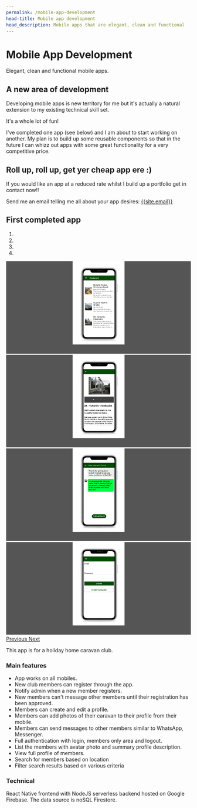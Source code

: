 ```yaml
---
permalink: /mobile-app-development
head-title: Mobile app development
head_description: Mobile apps that are elegant, clean and functional 
---
```

# <i class="fas fa-code icon-mobile-app"></i> Mobile App Development

Elegant, clean and functional mobile apps.

## A new area of development

Developing mobile apps is new territory for me but it's actually a natural extension to my existing technical skill set.

It's a whole lot of fun!  

 I've completed one app (see below) and I am about to start working on another. My plan is to build up some reusable components so that in the future I can whizz out apps with some great functionality for a very competitive price.

## Roll up, roll up, get yer cheap app ere :)

If you would like an app at a reduced rate whilst I build up a portfolio get in contact now!!

Send me an email telling me all about your app desires: [{{site.email}}](mailto:{{site.email}})



## First completed app <i class="far fa-grin-hearts" style="color:#f00"></i>



<div id="carousel" class="carousel slide carousel-fade" data-ride="carousel" >
  <ol class="carousel-indicators">
    <li data-target="#carousel" data-slide-to="0" class="active"></li>
    <li data-target="#carousel" data-slide-to="1"></li>
    <li data-target="#carousel" data-slide-to="2"></li>
    <li data-target="#carousel" data-slide-to="3"></li>
  </ol>
  <div class="carousel-inner" >
  
  <div class="carousel-item active" >
<img src="/assets/images/work_done/cec_mobile/cec_mobile_list_800x400.png" class="d-block w-100"/>
  </div>

  <div class="carousel-item" >
<img src="/assets/images/work_done/cec_mobile/cec_mobile_detail_800x400.png" class="d-block w-100"/>
  </div>
  <div class="carousel-item" >
<img src="/assets/images/work_done/cec_mobile/cec_mobile_message_800x400.png" class="d-block w-100"/>
  </div>
  <div class="carousel-item" >
<img src="/assets/images/work_done/cec_mobile/cec_mobile_logon_800x400.png" class="d-block w-100"/>
  </div>
  
  
  </div>
  <a class="carousel-control-prev" href="#carousel" role="button" data-slide="prev">
    <span class="carousel-control-prev-icon" aria-hidden="true"></span>
    <span class="sr-only">Previous</span>
  </a>
  <a class="carousel-control-next" href="#carousel" role="button" data-slide="next">
    <span class="carousel-control-next-icon" aria-hidden="true"></span>
    <span class="sr-only">Next</span>
  </a>
</div>

This app is for a holiday home caravan club.

### Main features

- App works on all mobiles.
- New club members can register through the app.
- Notify admin when a new member registers.
- New members can't message other members until their registration has been approved.
- Members can create and edit a profile.
- Members can add photos of their caravan to their profile from their mobile.
- Members can send messages to other members similar to WhatsApp, Messenger.
- Full authentication with login, members only area and logout.
- List the members with avatar photo and summary profile description.
- View full profile of members.  
- Search for members based on location
- Filter search results based on various criteria

### Technical

React Native frontend with NodeJS serverless backend hosted on Google Firebase. The data source is noSQL Firestore.

